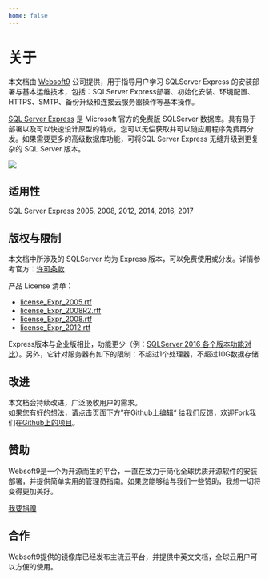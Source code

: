 ```yaml
---
home: false
---
```


# 关于

本文档由 [Websoft9](https://www.websoft9.com/) 公司提供，用于指导用户学习 SQLServer Express 的安装部署与基本运维技术，包括：SQLServer Express部署、初始化安装、环境配置、HTTPS、SMTP、备份升级和连接云服务器操作等基本操作。

[SQL Server Express](https://www.sqlserver.com) 是 Microsoft 官方的免费版 SQLServer 数据库。具有易于部署以及可以快速设计原型的特点，您可以无偿获取并可以随应用程序免费再分发。如果需要更多的高级数据库功能，可将SQL Server Express 无缝升级到更复杂的 SQL Server 版本。

![](https://libs.websoft9.com/Websoft9/DocsPicture/zh/sqlserver/microsoft-sql-server-express.png)

## 适用性

SQL Server Express 2005, 2008, 2012, 2014, 2016, 2017

## 版权与限制

本文档中所涉及的 SQLServer 均为 Express 版本，可以免费使用或分发。详情参考官方：[许可条款](https://www.microsoft.com/zh-cn/download/details.aspx?id=29693)

产品 License 清单： 

* [license_Expr_2005.rtf](https://libs.websoft9.com/Websoft9/DocsPicture/zh/sqlserver/license/license_Expr_2005.rtf)
* [license_Expr_2008R2.rtf](https://libs.websoft9.com/Websoft9/DocsPicture/zh/sqlserver/license/license_Expr_2008R2.rtf)
* [license_Expr_2008.rtf](https://libs.websoft9.com/Websoft9/DocsPicture/zh/sqlserver/license/license_Expr_2008.rtf)
* [license_Expr_2012.rtf](https://libs.websoft9.com/Websoft9/DocsPicture/zh/sqlserver/license/license_Expr_2012.rtf)

Express版本与企业版相比，功能更少（例：[SQLServer 2016 各个版本功能对比](https://docs.microsoft.com/zh-cn/sql/sql-server/editions-and-components-of-sql-server-2016?view=sql-server-ver15#Cross-BoxScaleLimits)）。另外，它针对服务器有如下的限制：不超过1个处理器，不超过10G数据存储

## 改进

本文档会持续改进，广泛吸收用户的需求。  
如果您有好的想法，请点击页面下方”在Github上编辑“ 给我们反馈，欢迎Fork我们在[Github上的项目](https://github.com/Websoft9/ansible-sqlserver)。

## 赞助

Websoft9是一个为开源而生的平台，一直在致力于简化全球优质开源软件的安装部署，并提供简单实用的管理员指南。如果您能够给与我们一些赞助，我想一切将变得更加美好。  

[我要捐赠](https://www.websoft9.com/aboutus/donate)

## 合作

Websoft9提供的镜像库已经发布主流云平台，并提供中英文文档，全球云用户可以方便的使用。  
